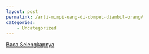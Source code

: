```yaml
---
layout: post
permalink: /arti-mimpi-uang-di-dompet-diambil-orang/
categories:
    - Uncategorized
---
```


[Baca Selengkapnya](/08)
